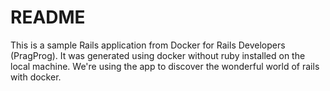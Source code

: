 # README

This is a sample Rails application from Docker for Rails Developers (PragProg).
It was generated using docker without ruby installed on the local machine.
We're using the app to discover the wonderful world of rails with docker.